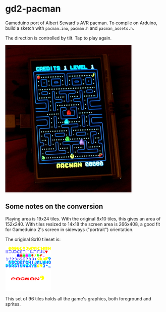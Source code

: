 gd2-pacman
==========

Gameduino port of Albert Seward's AVR pacman.
To compile on Arduino, build a sketch with `pacman.ino`, `pacman.h` and `pacman_assets.h`.

The direction is controlled by tilt.  Tap to play again.

![screenshot](/screenshot.jpg)

Some notes on the conversion
----------------------------

Playing area is 19x24 tiles.
With the original 8x10 tiles, this gives an area of 152x240.
With tiles resized to 14x18 the screen area is 266x408,
a good fit for Gameduino 2's screen in sideways ("portrait") orientation.

The original 8x10 tileset is:

![tileset](/graphics/graphics.png)

This set of 96 tiles holds all the game's graphics, both foreground and sprites.
